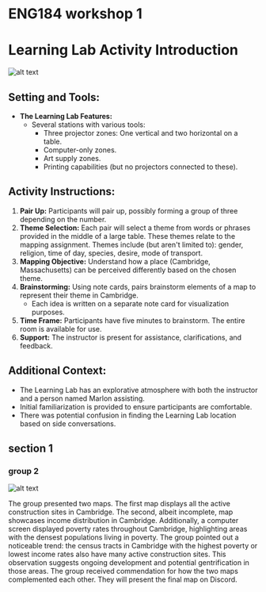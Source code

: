 # ENG184 workshop 1

# Learning Lab Activity Introduction

![alt text](https://files.slack.com/files-pri/T0HTW3H0V-F060QTPJQ9Z/eng184-group1-intro.jpg?pub_secret=302d7dbdd2)

## Setting and Tools:
- **The Learning Lab Features:**
  - Several stations with various tools:
    - Three projector zones: One vertical and two horizontal on a table.
    - Computer-only zones.
    - Art supply zones.
    - Printing capabilities (but no projectors connected to these).

## Activity Instructions:
1. **Pair Up:** Participants will pair up, possibly forming a group of three depending on the number.
2. **Theme Selection:** Each pair will select a theme from words or phrases provided in the middle of a large table. These themes relate to the mapping assignment. Themes include (but aren't limited to): gender, religion, time of day, species, desire, mode of transport.
3. **Mapping Objective:** Understand how a place (Cambridge, Massachusetts) can be perceived differently based on the chosen theme.
4. **Brainstorming:** Using note cards, pairs brainstorm elements of a map to represent their theme in Cambridge.
    - Each idea is written on a separate note card for visualization purposes.
5. **Time Frame:** Participants have five minutes to brainstorm. The entire room is available for use.
6. **Support:** The instructor is present for assistance, clarifications, and feedback.

## Additional Context:
- The Learning Lab has an explorative atmosphere with both the instructor and a person named Marlon assisting.
- Initial familiarization is provided to ensure participants are comfortable.
- There was potential confusion in finding the Learning Lab location based on side conversations.

## section 1

### group 2

![alt text](https://files.slack.com/files-pri/T0HTW3H0V-F060JJA4EFQ/eng184-group1-intro.jpg?pub_secret=079bdea4f1)

The group presented two maps. The first map displays all the active construction sites in Cambridge. The second, albeit incomplete, map showcases income distribution in Cambridge. Additionally, a computer screen displayed poverty rates throughout Cambridge, highlighting areas with the densest populations living in poverty. The group pointed out a noticeable trend: the census tracts in Cambridge with the highest poverty or lowest income rates also have many active construction sites. This observation suggests ongoing development and potential gentrification in those areas. The group received commendation for how the two maps complemented each other. They will present the final map on Discord.

